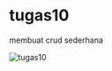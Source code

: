 # tugas10

membuat crud sederhana


![tugas10](https://user-images.githubusercontent.com/48037039/112945691-ce5bad00-915e-11eb-9119-739f69b2bc25.png)

